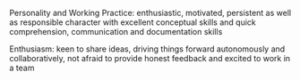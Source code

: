 Personality and Working Practice: enthusiastic, motivated, persistent as well as responsible character with excellent conceptual skills and quick comprehension, communication and documentation skills

Enthusiasm: keen to share ideas, driving things forward autonomously and collaboratively, not afraid to provide honest feedback and excited to work in a team

